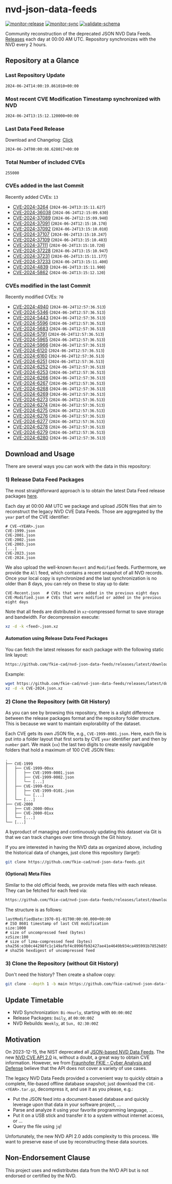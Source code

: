 # nvd-json-data-feeds

[![monitor-release](https://github.com/fkie-cad/nvd-json-data-feeds/actions/workflows/monitor_release.yml/badge.svg)](https://github.com/fkie-cad/nvd-json-data-feeds/actions/workflows/monitor_release.yml)
[![monitor-sync](https://github.com/fkie-cad/nvd-json-data-feeds/actions/workflows/monitor_sync.yml/badge.svg)](https://github.com/fkie-cad/nvd-json-data-feeds/actions/workflows/monitor_sync.yml)
[![validate-schema](https://github.com/fkie-cad/nvd-json-data-feeds/actions/workflows/validate_schema.yml/badge.svg)](https://github.com/fkie-cad/nvd-json-data-feeds/actions/workflows/validate_schema.yml)

Community reconstruction of the deprecated JSON NVD Data Feeds.
[Releases](https://github.com/fkie-cad/nvd-json-data-feeds/releases/latest) each day at 00:00 AM UTC.
Repository synchronizes with the NVD every 2 hours.

## Repository at a Glance

### Last Repository Update

```plain
2024-06-24T14:00:19.861010+00:00
```

### Most recent CVE Modification Timestamp synchronized with NVD

```plain
2024-06-24T13:15:12.120000+00:00
```

### Last Data Feed Release

Download and Changelog: [Click](https://github.com/fkie-cad/nvd-json-data-feeds/releases/latest)

```plain
2024-06-24T00:00:08.628017+00:00
```

### Total Number of included CVEs

```plain
255000
```

### CVEs added in the last Commit

Recently added CVEs: `13`

- [CVE-2024-3264](CVE-2024/CVE-2024-32xx/CVE-2024-3264.json) (`2024-06-24T13:15:11.627`)
- [CVE-2024-36038](CVE-2024/CVE-2024-360xx/CVE-2024-36038.json) (`2024-06-24T12:15:09.630`)
- [CVE-2024-37089](CVE-2024/CVE-2024-370xx/CVE-2024-37089.json) (`2024-06-24T12:15:09.940`)
- [CVE-2024-37091](CVE-2024/CVE-2024-370xx/CVE-2024-37091.json) (`2024-06-24T12:15:10.170`)
- [CVE-2024-37092](CVE-2024/CVE-2024-370xx/CVE-2024-37092.json) (`2024-06-24T13:15:10.010`)
- [CVE-2024-37107](CVE-2024/CVE-2024-371xx/CVE-2024-37107.json) (`2024-06-24T13:15:10.247`)
- [CVE-2024-37109](CVE-2024/CVE-2024-371xx/CVE-2024-37109.json) (`2024-06-24T13:15:10.483`)
- [CVE-2024-37111](CVE-2024/CVE-2024-371xx/CVE-2024-37111.json) (`2024-06-24T13:15:10.720`)
- [CVE-2024-37228](CVE-2024/CVE-2024-372xx/CVE-2024-37228.json) (`2024-06-24T13:15:10.947`)
- [CVE-2024-37231](CVE-2024/CVE-2024-372xx/CVE-2024-37231.json) (`2024-06-24T13:15:11.177`)
- [CVE-2024-37233](CVE-2024/CVE-2024-372xx/CVE-2024-37233.json) (`2024-06-24T13:15:11.400`)
- [CVE-2024-4839](CVE-2024/CVE-2024-48xx/CVE-2024-4839.json) (`2024-06-24T13:15:11.900`)
- [CVE-2024-5862](CVE-2024/CVE-2024-58xx/CVE-2024-5862.json) (`2024-06-24T13:15:12.120`)


### CVEs modified in the last Commit

Recently modified CVEs: `70`

- [CVE-2024-4940](CVE-2024/CVE-2024-49xx/CVE-2024-4940.json) (`2024-06-24T12:57:36.513`)
- [CVE-2024-5346](CVE-2024/CVE-2024-53xx/CVE-2024-5346.json) (`2024-06-24T12:57:36.513`)
- [CVE-2024-5443](CVE-2024/CVE-2024-54xx/CVE-2024-5443.json) (`2024-06-24T12:57:36.513`)
- [CVE-2024-5596](CVE-2024/CVE-2024-55xx/CVE-2024-5596.json) (`2024-06-24T12:57:36.513`)
- [CVE-2024-5683](CVE-2024/CVE-2024-56xx/CVE-2024-5683.json) (`2024-06-24T12:57:36.513`)
- [CVE-2024-5791](CVE-2024/CVE-2024-57xx/CVE-2024-5791.json) (`2024-06-24T12:57:36.513`)
- [CVE-2024-5965](CVE-2024/CVE-2024-59xx/CVE-2024-5965.json) (`2024-06-24T12:57:36.513`)
- [CVE-2024-5966](CVE-2024/CVE-2024-59xx/CVE-2024-5966.json) (`2024-06-24T12:57:36.513`)
- [CVE-2024-6120](CVE-2024/CVE-2024-61xx/CVE-2024-6120.json) (`2024-06-24T12:57:36.513`)
- [CVE-2024-6160](CVE-2024/CVE-2024-61xx/CVE-2024-6160.json) (`2024-06-24T12:57:36.513`)
- [CVE-2024-6251](CVE-2024/CVE-2024-62xx/CVE-2024-6251.json) (`2024-06-24T12:57:36.513`)
- [CVE-2024-6252](CVE-2024/CVE-2024-62xx/CVE-2024-6252.json) (`2024-06-24T12:57:36.513`)
- [CVE-2024-6253](CVE-2024/CVE-2024-62xx/CVE-2024-6253.json) (`2024-06-24T12:57:36.513`)
- [CVE-2024-6266](CVE-2024/CVE-2024-62xx/CVE-2024-6266.json) (`2024-06-24T12:57:36.513`)
- [CVE-2024-6267](CVE-2024/CVE-2024-62xx/CVE-2024-6267.json) (`2024-06-24T12:57:36.513`)
- [CVE-2024-6268](CVE-2024/CVE-2024-62xx/CVE-2024-6268.json) (`2024-06-24T12:57:36.513`)
- [CVE-2024-6269](CVE-2024/CVE-2024-62xx/CVE-2024-6269.json) (`2024-06-24T12:57:36.513`)
- [CVE-2024-6273](CVE-2024/CVE-2024-62xx/CVE-2024-6273.json) (`2024-06-24T12:57:36.513`)
- [CVE-2024-6274](CVE-2024/CVE-2024-62xx/CVE-2024-6274.json) (`2024-06-24T12:57:36.513`)
- [CVE-2024-6275](CVE-2024/CVE-2024-62xx/CVE-2024-6275.json) (`2024-06-24T12:57:36.513`)
- [CVE-2024-6276](CVE-2024/CVE-2024-62xx/CVE-2024-6276.json) (`2024-06-24T12:57:36.513`)
- [CVE-2024-6277](CVE-2024/CVE-2024-62xx/CVE-2024-6277.json) (`2024-06-24T12:57:36.513`)
- [CVE-2024-6278](CVE-2024/CVE-2024-62xx/CVE-2024-6278.json) (`2024-06-24T12:57:36.513`)
- [CVE-2024-6279](CVE-2024/CVE-2024-62xx/CVE-2024-6279.json) (`2024-06-24T12:57:36.513`)
- [CVE-2024-6280](CVE-2024/CVE-2024-62xx/CVE-2024-6280.json) (`2024-06-24T12:57:36.513`)


## Download and Usage

There are several ways you can work with the data in this repository:

### 1) Release Data Feed Packages

The most straightforward approach is to obtain the latest Data Feed release packages [here](https://github.com/fkie-cad/nvd-json-data-feeds/releases/latest).

Each day at 00:00 AM UTC we package and upload JSON files that aim to reconstruct the legacy NVD CVE Data Feeds.
Those are aggregated by the `year` part of the CVE identifier:

```
# CVE-<YEAR>.json
CVE-1999.json
CVE-2001.json
CVE-2002.json
CVE-2003.json
[...]
CVE-2023.json
CVE-2024.json
```

We also upload the well-known `Recent` and `Modified` feeds.
Furthermore, we provide the `All` feed, which contains a recent snapshot of all NVD records.
Once your local copy is synchronized and the last synchronization is no older than 8 days, you can rely on these to stay up to date:

```plain
CVE-Recent.json   # CVEs that were added in the previous eight days
CVE-Modified.json # CVEs that were modified or added in the previous eight days
```

Note that all feeds are distributed in `xz`-compressed format to save storage and bandwidth.
For decompression execute:

```sh
xz -d -k <feed>.json.xz
```

#### Automation using Release Data Feed Packages

You can fetch the latest releases for each package with the following static link layout:

```sh
https://github.com/fkie-cad/nvd-json-data-feeds/releases/latest/download/CVE-<YEAR>.json.xz
```

Example:

```sh
wget https://github.com/fkie-cad/nvd-json-data-feeds/releases/latest/download/CVE-2024.json.xz
xz -d -k CVE-2024.json.xz
```

### 2) Clone the Repository (with Git History)

As you can see by browsing this repository, there is a slight difference between the release packages format and the repository folder structure.
This is because we want to maintain explorability of the dataset.

Each CVE gets its own JSON file, e.g., `CVE-1999-0001.json`.
Here, each file is put into a folder layout that first sorts by CVE `year` identifier part and then by `number` part.
We mask (`xx`) the last two digits to create easily navigable folders that hold a maximum of 100 CVE JSON files:

```plain
.
├── CVE-1999
│   ├── CVE-1999-00xx
│   │   ├── CVE-1999-0001.json
│   │   ├── CVE-1999-0002.json
│   │   └── [...]
│   ├── CVE-1999-01xx
│   │   ├── CVE-1999-0101.json
│   │   └── [...]
│   └── [...]
├── CVE-2000
│   ├── CVE-2000-00xx
│   ├── CVE-2000-01xx
│   └── [...]
└── [...]
```

A byproduct of managing and continuously updating this dataset via Git is that we can track changes over time through the Git history.

If you are interested in having the NVD data as organized above, including the historical data of changes, just clone this repository (large!):

```sh
git clone https://github.com/fkie-cad/nvd-json-data-feeds.git
```

#### (Optional) Meta Files

Similar to the old official feeds, we provide meta files with each release. They can be fetched for each feed via:

```sh
https://github.com/fkie-cad/nvd-json-data-feeds/releases/latest/download/CVE-<YEAR>.meta
```

The structure is as follows:

```plain
lastModifiedDate:1970-01-01T00:00:00.000+00:00                          # ISO 8601 timestamp of last CVE modification
size:1000                                                               # size of uncompressed feed (bytes)
xzSize:100                                                              # size of lzma-compressed feed (bytes)
sha256:e3b0c44298fc1c149afbf4c8996fb92427ae41e4649b934ca495991b7852b855 # sha256 hexdigest of uncompressed feed
```

### 3) Clone the Repository (without Git History)

Don't need the history? Then create a shallow copy:

```sh
git clone --depth 1 -b main https://github.com/fkie-cad/nvd-json-data-feeds.git
```


## Update Timetable

* NVD Synchronization: `Bi-Hourly`, starting with `00:00:00Z`
* Release Packages: `Daily`, at `00:00:00Z`
* NVD Rebuilds: `Weekly`, at `Sun, 02:30:00Z`


## Motivation

On 2023-12-15, the NIST deprecated all [JSON-based NVD Data Feeds](https://nvd.nist.gov/vuln/data-feeds#divRetirementBanner-1).
The new [NVD CVE API 2.0](https://nvd.nist.gov/developers/vulnerabilities) is, without a doubt, a great way to obtain CVE information.
However, we from [Fraunhofer FKIE - Cyber Analysis and Defense](https://www.fkie.fraunhofer.de/en/departments/cad.html) believe that the API does not cover a variety of use cases.

The legacy NVD Data Feeds provided a convenient way to quickly obtain a complete, file-based offline database snapshot; just download the `CVE-<YEAR>.tar.gz`, decompress it, and use it as you please, e.g.:

- Put the JSON feed into a document-based database and quickly leverage upon that data in your software project, ...
- Parse and analyze it using your favorite programming language, ...
- Put it on a USB stick and transfer it to a system without internet access, or ...
- Query the file using `jq`!

Unfortunately, the new NVD API 2.0 adds complexity to this process.
We want to preserve ease of use by reconstructing these data sources.

## Non-Endorsement Clause

This project uses and redistributes data from the NVD API but is not endorsed or certified by the NVD.